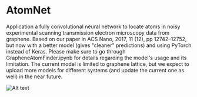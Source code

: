 # AtomNet
Application a fully convolutional neural network to locate atoms in noisy experimental scanning transmission electron microscopy data from graphene. Based on our paper in ACS Nano, 2017, 11 (12), pp 12742–12752, but now with a better model (gives "cleaner" predictions) and using PyTorch instead of Keras. Please make sure to go through GrapheneAtomFinder.ipynb for details regarding the model's usage and its limitation. The current model is limited to graphene lattice, but we expect to upload more models for different systems (and update the current one as well) in the near future.

![Alt text](https://github.com/pycroscopy/AICrystallographer/blob/master/AtomNet/DL.png?raw=true, "DL")

